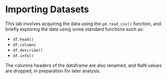 # Importing Datasets
This lab involves acquiring the data using the `pd.read_csv()` function, and briefly exploring the data using some standard functions such as:

* `df.head()`
* `df.columns`
* `df.describe()`
* `df.info()`

The columns headers of the dataframe are also renamed, and NaN values are dropped, in preparation for later analysis.
